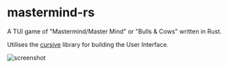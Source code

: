 # mastermind-rs
A TUI game of "Mastermind/Master Mind" or "Bulls & Cows" written in Rust.

Utilises the [cursive](https://github.com/gyscos/cursive) library for building the User Interface.

![screenshot](https://github.com/hiimsergey/mastermind-rs/assets/91432388/3e8f193b-f958-400f-a9a8-3c0e9466b1b7)

